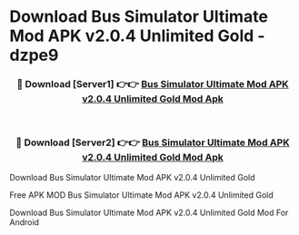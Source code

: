 # Download Bus Simulator Ultimate Mod APK v2.0.4 Unlimited Gold - dzpe9



<div align="center">
<h3>🔴 Download [Server1] 👉👉 <a href="https://momento.my/?title=Bus_Simulator_Ultimate_Mod_APK_v2.0.4_Unlimited_Gold">Bus Simulator Ultimate Mod APK v2.0.4 Unlimited Gold Mod Apk</a></h3><br>

<h3>🔴 Download [Server2] 👉👉 <a href="https://momento.my/?title=Bus_Simulator_Ultimate_Mod_APK_v2.0.4_Unlimited_Gold">Bus Simulator Ultimate Mod APK v2.0.4 Unlimited Gold Mod Apk</a></h3>
</div>



Download Bus Simulator Ultimate Mod APK v2.0.4 Unlimited Gold 

Free APK MOD Bus Simulator Ultimate Mod APK v2.0.4 Unlimited Gold 

Download Bus Simulator Ultimate Mod APK v2.0.4 Unlimited Gold Mod For Android
